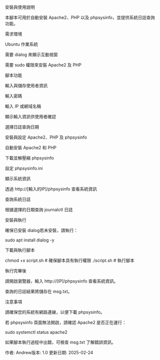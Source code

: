 安裝與使用說明

本腳本可用於自動安裝 Apache2、PHP 以及 phpsysinfo，並提供系統日誌查詢功能。

需求環境

Ubuntu 作業系統

需要 dialog 來顯示互動視窗

需要 sudo 權限來安裝 Apache2 及 PHP

腳本功能

輸入與儲存使用者資訊

輸入密碼

輸入 IP 或網域名稱

顯示輸入資訊供使用者確認

選擇日誌查詢日期

安裝與設定 Apache2、PHP 及 phpsysinfo

自動安裝 Apache2 和 PHP

下載並解壓縮 phpsysinfo

設定 phpsysinfo.ini

顯示系統資訊

透過 http://[輸入的IP]/phpsysinfo 查看系統資訊

查詢系統日誌

根據選擇的日期查詢 journalctl 日誌

安裝與執行

確保已安裝 dialog若未安裝，請執行：

sudo apt install dialog -y

下載與執行腳本

chmod +x script.sh  # 確保腳本具有執行權限
./script.sh         # 執行腳本

執行完畢後

請開啟瀏覽器，輸入 http://[IP]/phpsysinfo 查看系統資訊。

查詢的日誌結果將儲存在 msg.txt。

注意事項

請確保您的系統有網路連線，以便下載 phpsysinfo。

若 phpsysinfo 頁面無法開啟，請確認 Apache2 是否正在運行：

sudo systemctl status apache2

如果腳本執行過程中出錯，可檢查 msg.txt 了解錯誤資訊。

作者: Andrew版本: 1.0
更新日期: 2025-02-24
